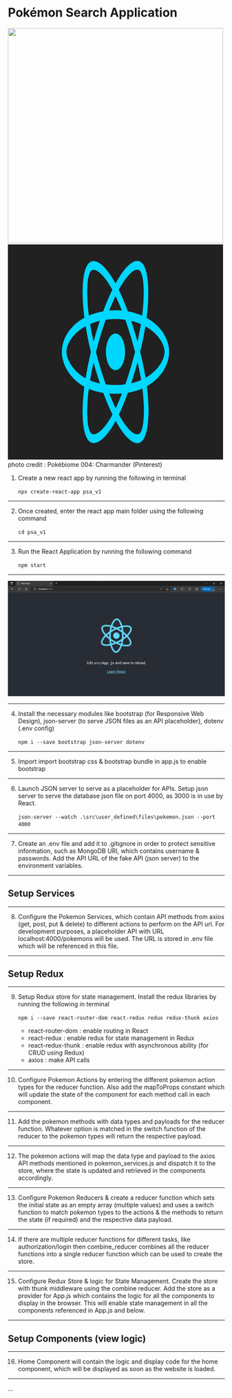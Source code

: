 # Pokémon Search Application

<div>
    <img src="https://github.com/zvdas/PokemonSearchApp/blob/main/psa_v1/assets/pokemon_header.gif" alt="" width="500" height="500"/>
    <img src="https://raw.githubusercontent.com/zvdas/PokemonSearchApp/main/psa_v1/assets/react-native-UX-design.gif" alt="" width="500" height="500"/>
</div

photo credit : Pokébiome 004: Charmander (Pinterest)

1. Create a new react app by running the following in terminal
    
    `npx create-react-app psa_v1`
---
2. Once created, enter the react app main folder using the following command
    
    `cd psa_v1`
---
3. Run the React Application by running the following command
    
    `npm start`
---
![screenshot](https://raw.githubusercontent.com/zvdas/PokemonSearchApp/main/screenshots/screenshot_001.png)

---   
4. Install the necessary modules like bootstrap (for Responsive Web Design), json-server (to serve JSON files as an API placeholder), dotenv (.env config)
    
    `npm i --save bootstrap json-server dotenv`
---
5. Import import bootstrap css & bootstrap bundle in app.js to enable bootstrap
---
6.  Launch JSON server to serve as a placeholder for APIs. Setup json server to serve the database json file on port 4000, as 3000 is in use by React.

    `json-server --watch .\src\user_defined\files\pokemon.json --port 4000`
---
7. Create an .env file and add it to .gitignore in order to protect sensitive information, such as MongoDB URI, which contains username & passwords. Add the API URL of the fake API (json server) to the environment variables.
---
## Setup Services
---
8. Configure the Pokemon Services, which contain API methods from axios (get, post, put & delete) to different actions to perform on the API url. For development purposes, a placeholder API with URL localhost:4000/pokemons will be used. The URL is stored in .env file which will be referenced in this file.
---
## Setup Redux
---
9. Setup Redux store for state management. Install the redux libraries by running the following in terminal
    
    `npm i --save react-router-dom react-redux redux redux-thunk axios`

    - react-router-dom : enable routing in React
    - react-redux : enable redux for state management in Redux
    - react-redux-thunk : enable redux with asynchronous ability (for CRUD using Redux)
    - axios : make API calls
---
10. Configure Pokemon Actions by entering the different pokemon action types for the reducer function. Also add the mapToProps constant which will update the state of the component for each method call in each component.
---
11. Add the pokemon methods with data types and payloads for the reducer function. Whatever option is matched in the switch function of the reducer to the pokemon types will return the respective payload.
---
12. The pokemon actions will map the data type and payload to the axios API methods mentioned in pokemon_services.js and dispatch it to the store, where the state is updated and retrieved in the components accordingly.
---
13. Configure Pokemon Reducers & create a reducer function which sets the initial state as an empty array (multiple values) and uses a switch function to match pokemon types to the actions & the methods to return the state (if required) and the respective data payload.
---
14. If there are multiple reducer functions for different tasks, like authorization/login then combine_reducer combines all the reducer functions into a single reducer function which can be used to create the store.
---
15. Configure Redux Store & logic for State Management. Create the store with thunk middleware using the combine reducer. Add the store as a provider for App.js which contains the logic for all the components to display in the browser. This will enable state management in all the components referenced in App.js and below.
---
## Setup Components (view logic)
---
16. Home Component will contain the logic and display code for the home component, which will be displayed as soon as the website is loaded.
---
...
